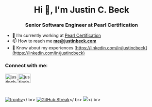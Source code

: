 
<h1 align="center">Hi 👋, I'm Justin C. Beck</h1>
<h3 align="center">Senior Software Engineer at Pearl Certification</h3>

- 🔭 I’m currently working at [Pearl Certification](https://pearlcertification.com)
- 📫 How to reach me **me@justinbeck.com**
- 📄 Know about my experiences [https://linkedin.com/in/justincbeck](https://linkedin.com/in/justincbeck)

<h3 align="left">Connect with me:</h3>
<p align="left">
  <a href="https://linkedin.com/in/justincbeck" target="blank">
    <img align="center" src="https://raw.githubusercontent.com/rahuldkjain/github-profile-readme-generator/master/src/images/icons/Social/linked-in-alt.svg" alt="justincbeck" height="30" width="40" />
  </a>
  <a href="https://instagram.com/justincbeck" target="blank">
    <img align="center" src="https://raw.githubusercontent.com/rahuldkjain/github-profile-readme-generator/master/src/images/icons/Social/instagram.svg" alt="justincbeck" height="30" width="40" />
  </a>
</p>

<br />

[![trophy](https://github-profile-trophy.vercel.app/?username=justincbeck)]()</ br>
[![GitHub Streak](https://github-readme-streak-stats.herokuapp.com?user=justincbeck&theme=buefy&hide_border=true)](#)</ br>
[![](https://github-readme-stats.vercel.app/api/top-langs/?username=justincbeck)](#)</ br>
